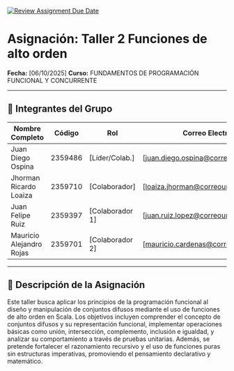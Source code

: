 [![Review Assignment Due Date](https://classroom.github.com/assets/deadline-readme-button-22041afd0340ce965d47ae6ef1cefeee28c7c493a6346c4f15d667ab976d596c.svg)](https://classroom.github.com/a/lEw1Qm1j)
# Asignación: Taller 2 Funciones de alto orden

**Fecha:** [06/10/2025]
**Curso:** FUNDAMENTOS DE PROGRAMACIÓN FUNCIONAL Y CONCURRENTE

---

## 👥 Integrantes del Grupo

| Nombre Completo          | Código   | Rol              | Correo Electrónico                        |
|--------------------------|----------| --------------   |-------------------------------------------|
| Juan Diego Ospina        | 2359486  | [Líder/Colab.]   | [juan.diego.ospina@correounivalle.edu.co] |
| Jhorman Ricardo Loaiza   | 2359710  | [Colaborador]    | [loaiza.jhorman@correounivalle.edu.co]    |
| Juan Felipe Ruiz         | 2359397  | [Colaborador 1]  | [juan.ruiz.lopez@correounivalle.edu.co]   |
| Mauricio Alejandro Rojas | 2359701  | [Colaborador 2]  | [mauricio.cardenas@correounivalle.edu.co] |
---

## 📌 Descripción de la Asignación

Este taller busca aplicar los principios de la programación funcional al diseño y manipulación de conjuntos difusos 
mediante el uso de funciones de alto orden en Scala. Los objetivos incluyen comprender el concepto de conjuntos difusos 
y su representación funcional, implementar operaciones básicas como unión, intersección, complemento, inclusión e igualdad, 
y analizar su comportamiento a través de pruebas unitarias. Además, se pretende fortalecer el razonamiento recursivo y 
el uso de funciones puras sin estructuras imperativas, promoviendo el pensamiento declarativo y matemático.
